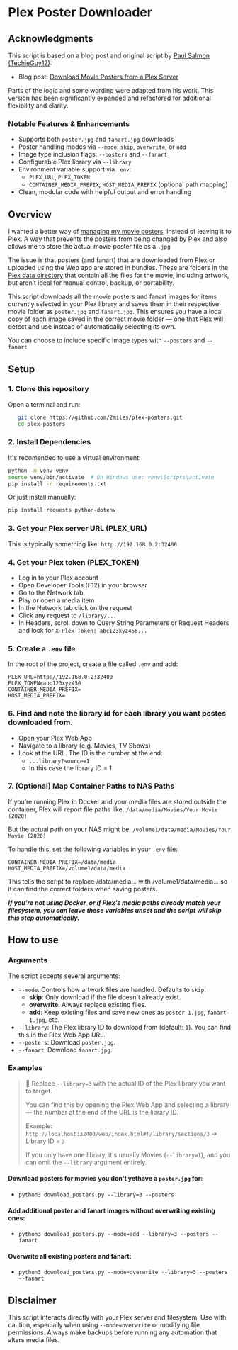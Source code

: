 # Plex Poster Downloader

## Acknowledgments

This script is based on a blog post and original script by [Paul Salmon (TechieGuy12)](https://github.com/TechieGuy12):

- Blog post: [Download Movie Posters from a Plex Server](https://www.plexopedia.com/blog/download-movie-posters-from-plex-server/)

Parts of the logic and some wording were adapted from his work. This version has been significantly expanded and refactored for additional flexibility and clarity.

### Notable Features & Enhancements

- Supports both `poster.jpg` and `fanart.jpg` downloads
- Poster handling modes via `--mode`: `skip`, `overwrite`, or `add`
- Image type inclusion flags: `--posters` and `--fanart`
- Configurable Plex library via `--library`
- Environment variable support via `.env`:
  - `PLEX_URL`, `PLEX_TOKEN`
  - `CONTAINER_MEDIA_PREFIX`, `HOST_MEDIA_PREFIX` (optional path mapping)
- Clean, modular code with helpful output and error handling

## Overview

I wanted a better way of [managing my movie posters](https://www.plexopedia.com/plex-media-server/general/posters-artwork/), instead of leaving it to Plex. A way that prevents the posters from being changed by Plex and also allows me to store the actual movie poster file as a `.jpg`

The issue is that posters (and fanart) that are downloaded from Plex or uploaded using the Web app are stored in bundles. These are folders in the [Plex data directory](https://www.plexopedia.com/plex-media-server/general/data-directory/) that contain all the files for the movie, including artwork, but aren’t ideal for manual control, backup, or portability.

This script downloads all the movie posters and fanart images for items currently selected in your Plex library and saves them in their respective movie folder as `poster.jpg` and `fanart.jpg`. This ensures you have a local copy of each image saved in the correct movie folder — one that Plex will detect and use instead of automatically selecting its own.

You can choose to include specific image types with `--posters` and `--fanart`

## Setup

### 1. **Clone this repository**

Open a terminal and run:

```bash
   git clone https://github.com/2miles/plex-posters.git
   cd plex-posters
```

### 2. **Install Dependencies**

It's recomended to use a virtual environment:

```bash
python -m venv venv
source venv/bin/activate  # On Windows use: venv\Scripts\activate
pip install -r requirements.txt
```

Or just install manually:

```bash
pip install requests python-dotenv
```

### 3. Get your Plex server URL (PLEX_URL)

This is typically something like: `http://192.168.0.2:32400`

### 4. Get your Plex token (PLEX_TOKEN)

- Log in to your Plex account
- Open Developer Tools (F12) in your browser
- Go to the Network tab
- Play or open a media item
- In the Network tab click on the request
- Click any request to `/library/...`
- In Headers, scroll down to Query String Parameters or Request Headers and look for `X-Plex-Token: abc123xyz456...`

### 5. Create a `.env` file

In the root of the project, create a file called `.env` and add:

```
PLEX_URL=http://192.168.0.2:32400
PLEX_TOKEN=abc123xyz456
CONTAINER_MEDIA_PREFIX=
HOST_MEDIA_PREFIX=
```

### 6. Find and note the library id for each library you want postes downloaded from.

- Open your Plex Web App
- Navigate to a library (e.g. Movies, TV Shows)
- Look at the URL. The ID is the number at the end:
  - `...library?source=1`
  - In this case the library ID = 1

### 7. (Optional) Map Container Paths to NAS Paths

If you’re running Plex in Docker and your media files are stored outside the container, Plex will report file paths like: `/data/media/Movies/Your Movie (2020)`

But the actual path on your NAS might be: `/volume1/data/media/Movies/Your Movie (2020)`

To handle this, set the following variables in your `.env` file:

```
CONTAINER_MEDIA_PREFIX=/data/media
HOST_MEDIA_PREFIX=/volume1/data/media
```

This tells the script to replace /data/media... with /volume1/data/media... so it can find the correct folders when saving posters.

**_If you’re not using Docker, or if Plex’s media paths already match your filesystem, you can leave these variables unset and the script will skip this step automatically._**

## How to use

### Arguments

The script accepts several arguments:

- `--mode`: Controls how artwork files are handled. Defaults to `skip`.
  - **skip**: Only download if the file doesn't already exist.
  - **overwrite**: Always replace existing files.
  - **add**: Keep existing files and save new ones as `poster-1.jpg`, `fanart-1.jpg`, etc.
- `--library`: The Plex library ID to download from (default: `1`). You can find this in the Plex Web App URL.
- `--posters`: Download `poster.jpg`.
- `--fanart`: Download `fanart.jpg`.

### Examples

> 📝 Replace `--library=3` with the actual ID of the Plex library you want to target.
>
> You can find this by opening the Plex Web App and selecting a library — the number at the end of the URL is the library ID.
>
> Example: `http://localhost:32400/web/index.html#!/library/sections/3` → Library ID = `3`
>
> If you only have one library, it's usually Movies (`--library=1`), and you can omit the `--library` argument entirely.

#### Download posters for movies you don't yethave a `poster.jpg` for:

- `python3 download_posters.py --library=3 --posters`

#### Add additional poster and fanart images without overwriting existing ones:

- `python3 download_posters.py --mode=add --library=3 --posters --fanart`

#### Overwrite all existing posters and fanart:

- `python3 download_posters.py --mode=overwrite --library=3 --posters --fanart`

## Disclaimer

This script interacts directly with your Plex server and filesystem. Use with caution, especially when using `--mode=overwrite` or modifying file permissions. Always make backups before running any automation that alters media files.
